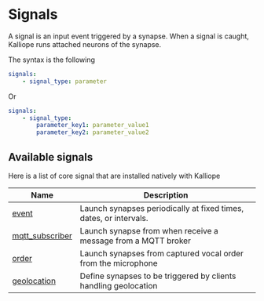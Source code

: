 # Signals

A signal is an input event triggered by a synapse. When a signal is caught, Kalliope runs attached neurons of the synapse.

The syntax is the following
```yml
signals:
    - signal_type: parameter
```

Or
```yml
signals:
    - signal_type: 
        parameter_key1: parameter_value1
        parameter_key2: parameter_value2
```



## Available signals

Here is a list of core signal that are installed natively with Kalliope

| Name                                                   | Description                                                       |
|--------------------------------------------------------|-------------------------------------------------------------------|
| [event](../kalliope/signals/event)                     | Launch synapses periodically at fixed times, dates, or intervals. |
| [mqtt_subscriber](../kalliope/signals/mqtt_subscriber) | Launch synapse from when receive a message from a MQTT broker     |
| [order](../kalliope/signals/order)                     | Launch synapses from captured vocal order from the microphone     |
| [geolocation](../kalliope/signals/geolocation)         | Define synapses to be triggered by clients handling geolocation   |
